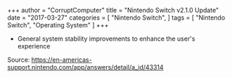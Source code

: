 +++
author = "CorruptComputer"
title = "Nintendo Switch v2.1.0 Update"
date = "2017-03-27"
categories = [
    "Nintendo Switch",
]
tags = [
    "Nintendo Switch",
    "Operating System"
]
+++

* General system stability improvements to enhance the user's experience

Source: https://en-americas-support.nintendo.com/app/answers/detail/a_id/43314